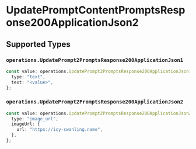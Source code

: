 # UpdatePromptContentPromptsResponse200ApplicationJson2


## Supported Types

### `operations.UpdatePrompt2PromptsResponse200ApplicationJson1`

```typescript
const value: operations.UpdatePrompt2PromptsResponse200ApplicationJson1 = {
  type: "text",
  text: "<value>",
};
```

### `operations.UpdatePrompt2PromptsResponse200ApplicationJson2`

```typescript
const value: operations.UpdatePrompt2PromptsResponse200ApplicationJson2 = {
  type: "image_url",
  imageUrl: {
    url: "https://icy-swanling.name",
  },
};
```

